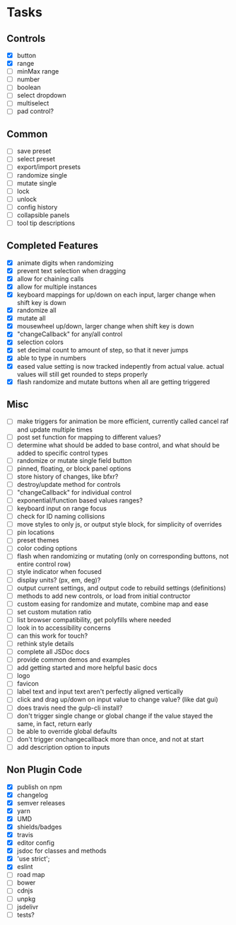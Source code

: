 # Tasks

## Controls

- [x] button
- [x] range
- [ ] minMax range
- [ ] number
- [ ] boolean
- [ ] select dropdown
- [ ] multiselect
- [ ] pad control?

## Common

- [ ] save preset
- [ ] select preset
- [ ] export/import presets
- [ ] randomize single
- [ ] mutate single
- [ ] lock
- [ ] unlock
- [ ] config history
- [ ] collapsible panels
- [ ] tool tip descriptions

## Completed Features

- [x] animate digits when randomizing
- [x] prevent text selection when dragging
- [x] allow for chaining calls
- [x] allow for multiple instances
- [x] keyboard mappings for up/down on each input, larger change when shift key is down
- [x] randomize all
- [x] mutate all
- [x] mousewheel up/down, larger change when shift key is down
- [x] "changeCallback" for any/all control
- [x] selection colors
- [x] set decimal count to amount of step, so that it never jumps
- [x] able to type in numbers
- [x] eased value setting is now tracked indepently from actual value. actual values will still get rounded to steps properly
- [x] flash randomize and mutate buttons when all are getting triggered

## Misc

- [ ] make triggers for animation be more efficient, currently called cancel raf and update multiple times
- [ ] post set function for mapping to different values?
- [ ] determine what should be added to base control, and what should be added to specific control types
- [ ] randomize or mutate single field button
- [ ] pinned, floating, or block panel options
- [ ] store history of changes, like bfxr?
- [ ] destroy/update method for controls
- [ ] "changeCallback" for individual control
- [ ] exponential/function based values ranges?
- [ ] keyboard input on range focus
- [ ] check for ID naming collisions
- [ ] move styles to only js, or output style block, for simplicity of overrides
- [ ] pin locations
- [ ] preset themes
- [ ] color coding options
- [ ] flash when randomizing or mutating (only on corresponding buttons, not entire control row)
- [ ] style indicator when focused
- [ ] display units? (px, em, deg)?
- [ ] output current settings, and output code to rebuild settings (definitions)
- [ ] methods to add new controls, or load from initial contructor
- [ ] custom easing for randomize and mutate, combine map and ease
- [ ] set custom mutation ratio
- [ ] list browser compatibility, get polyfills where needed
- [ ] look in to accessibility concerns
- [ ] can this work for touch?
- [ ] rethink style details
- [ ] complete all JSDoc docs
- [ ] provide common demos and examples
- [ ] add getting started and more helpful basic docs
- [ ] logo
- [ ] favicon
- [ ] label text and input text aren't perfectly aligned vertically
- [ ] click and drag up/down on input value to change value? (like dat gui)
- [ ] does travis need the gulp-cli install?
- [ ] don't trigger single change or global change if the value stayed the same, in fact, return early
- [ ] be able to override global defaults
- [ ] don't trigger onchangecallback more than once, and not at start
- [ ] add description option to inputs

## Non Plugin Code

- [x] publish on npm
- [x] changelog
- [x] semver releases
- [x] yarn
- [x] UMD
- [x] shields/badges
- [x] travis
- [x] editor config
- [x] jsdoc for classes and methods
- [x] 'use strict';
- [x] eslint
- [ ] road map
- [ ] bower
- [ ] cdnjs
- [ ] unpkg
- [ ] jsdelivr
- [ ] tests?
